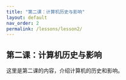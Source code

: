 ```yaml
---
title: "第二课：计算机历史与影响"
layout: default
nav_order: 2
permalink: /lessons/lesson2/
---
```


## 第二课：计算机历史与影响

这里是第二课的内容，介绍计算机的历史和影响。
